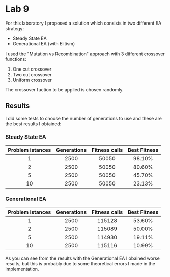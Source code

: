 # Lab 9
For this laboratory I proposed a solution which consists in two different EA strategy:
- Steady State EA
- Generational EA (with Elitism)

I used the "Mutation vs Recombination" approach with 3 different crossover functions:
1. One cut crossover
2. Two cut crossover
3. Uniform crossover

The crossover fuction to be applied is chosen randomly.

## Results
I did some tests to choose the number of generations to use and these are the best results I obtained:

### Steady State EA
|Problem istances|Generations|Fitness calls|Best Fitness|
|:---:|:---:|:---:|:---:|
|1|2500|50050|98.10%|
|2|2500|50050|80.60%|
|5|2500|50050|45.70%|
|10|2500|50050|23.13%|

### Generational EA
|Problem istances|Generations|Fitness calls|Best Fitness|
|:---:|:---:|:---:|:---:|
|1|2500|115128|53.60%|
|2|2500|115089|50.00%|
|5|2500|114930|19.11%|
|10|2500|115116|10.99%|

As you can see from the results with the Generational EA I obained worse results, but this is probably due to some theoretical errors I made in the implementation.